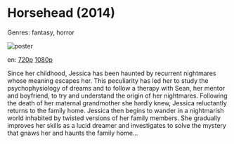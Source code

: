 # Horsehead (2014)

Genres: fantasy, horror

![poster](http://image.tmdb.org/t/p/w500/6zKG9GTZXVBEucR4CXkLm0wW89d.jpg)

en:
  [720p](magnet:?xt=urn:btih:77DA20CD3DFEAB6730286A6FC4A75F6BB49CDBFB&tr=udp://glotorrents.pw:6969/announce&tr=udp://tracker.opentrackr.org:1337/announce&tr=udp://torrent.gresille.org:80/announce&tr=udp://tracker.openbittorrent.com:80&tr=udp://tracker.coppersurfer.tk:6969&tr=udp://tracker.leechers-paradise.org:6969&tr=udp://p4p.arenabg.ch:1337&tr=udp://tracker.internetwarriors.net:1337)
  [1080p](magnet:?xt=urn:btih:c5e4d2a85cda0845d37552dec57133a79a55c9c8&dn=Horsehead+(2014)+%5B1080p%5D&tr=udp%3A%2F%2Ftracker.yify-torrents.com%2Fannounce&tr=udp%3A%2F%2Fopen.demonii.com%3A1337&tr=udp%3A%2F%2Fexodus.desync.com%3A6969&tr=udp%3A%2F%2Ftracker.istole.it%3A80&tr=udp%3A%2F%2Ftracker.publicbt.com%3A80&tr=udp%3A%2F%2Ftracker.openbittorrent.com%3A80&tr=udp%3A%2F%2Ftracker.leechers-paradise.org%3A6969&tr=udp%3A%2F%2F9.rarbg.com%3A2710&tr=udp%3A%2F%2Fp4p.arenabg.ch%3A1337&tr=udp%3A%2F%2Fp4p.arenabg.com%3A1337&tr=udp%3A%2F%2Ftracker.coppersurfer.tk%3A6969)
  


Since her childhood, Jessica has been haunted by recurrent nightmares whose meaning escapes her. This peculiarity has led her to study the psychophysiology of dreams and to follow a therapy with Sean, her mentor and boyfriend, to try and understand the origin of her nightmares. Following the death of her maternal grandmother she hardly knew, Jessica reluctantly returns to the family home. Jessica then begins to wander in a nightmarish world inhabited by twisted versions of her family members. She gradually improves her skills as a lucid dreamer and investigates to solve the mystery that gnaws her and haunts the family home...